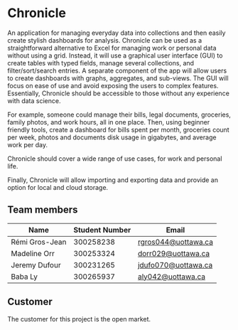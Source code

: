 # Chronicle

An application for managing everyday data into collections and then easily create stylish dashboards for analysis. Chronicle can be used as a straightforward alternative to Excel for managing work or personal data without using a grid. Instead, it will use a graphical user interface (GUI) to create tables with typed fields, manage several collections, and filter/sort/search entries. A separate component of the app will allow users to create dashboards with graphs, aggregates, and sub-views. The GUI will focus on ease of use and avoid exposing the users to complex features. Essentially, Chronicle should be accessible to those without any experience with data science.

For example, someone could manage their bills, legal documents, groceries, family photos, and work hours, all in one place. Then, using beginner friendly tools, create a dashboard for bills spent per month, groceries count per week, photos and documents disk usage in gigabytes, and average work per day.

Chronicle should cover a wide range of use cases, for work and personal life.

Finally, Chronicle will allow importing and exporting data and provide an option for local and cloud storage.

## Team members

| Name           | Student Number | Email               |
| -------------- | -------------- | ------------------- |
| Rémi Gros-Jean | 300258238      | rgros044@uottawa.ca |
| Madeline Orr   | 300253324      | dorr029@uottawa.ca  |
| Jeremy Dufour  | 300231265      | jdufo070@uottawa.ca |
| Baba Ly        | 300265937      | aly042@uottawa.ca   |

## Customer

The customer for this project is the open market.
